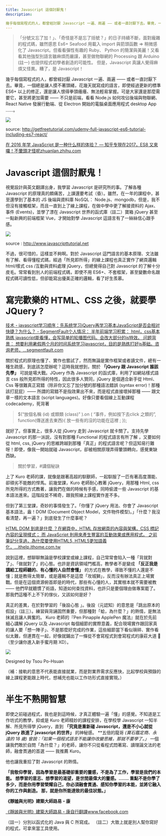 ```yaml
---
title: Javascript 這個討厭鬼！
description: 

幾乎每個寫程式的人，都曾經討厭 Javascript 一遍、兩遍 —— 或者一直討厭下去。畢竟，一個總是讓人摸不著頭緒，花幾天就寫成的語言，即使經過更新的標準 ES6+ 以上的修正，還是讓人恨得拳頭癢癢、無法輕易掌握。可是大家還是那麼需要它，甚至將更加需要 —— 不只是前端，看看 Node.js 如何攻佔後端與物聯網、React Native 發展行動端、從 Electron 開始的電腦桌面應用程式 desktop App ……。
---
```

> 「分號又忘了加！」、「奇怪是不是忘了括號？」的日子持續不斷，面對龐雜的程式碼，雖然感恩 Es6+ Seafood 用載入 import 與箭頭函數 => 稍微感化了 Javascript。但看看彈性有趣的 Ruby、 Python 的簡潔與美麗！又看看其他強型別語言雖麻煩而嚴謹，甚至做物聯網的 Processing 跟 Arduino (註一) 也提供程式初學者創造的可能性。 但是，Javascript 真讓人覺得麻煩又怪異。糟了，是 Javascript！

幾乎每個寫程式的人，都曾經討厭 Javascript 一遍、兩遍 —— 或者一直討厭下去。畢竟，一個總是讓人摸不著頭緒，花幾天就寫成的語言，即使經過更新的標準 ES6+ 以上的修正，還是讓人恨得拳頭癢癢、無法輕易掌握。可是大家還是那麼需要它，甚至將更加需要 —— 不只是前端，看看 Node.js 如何攻佔後端與物聯網、React Native 發展行動端、從 Electron 開始的電腦桌面應用程式 desktop App ……。

![](https://miro.medium.com/max/1400/1*6UmMz77Ks_72mrqKbaXgoQ.jpeg)

source: http://getfreetutorial.com/udemy-full-javascript-es6-tutorial-including-es7-react/

[在 2016 年学 JavaScript 是一种什么样的体验？ — 知乎专現在2017，ES8 又來囉！不暈頭才怪呢zhuanlan.zhihu.com](https://zhuanlan.zhihu.com/p/22782487)

# Javascript 這個討厭鬼！

視覺設計與英文翻譯出身，我學習 Javascript 是研究所的事。了解各種 Javascript 的原理真的頗痛苦，上課還要考試（昏）。雖然，在一年的課程中，甚至還學到了基本的 JS 後端與資料庫 NoSQL： Node.js、mongodb，但是，我不但沒有接觸框架，而且一直到上了線上課程，在做中學中更了解接資料的 Ajax、事件 (Events)，並學了漂在 Javascript 世界的函式庫（註二）寶箱 jQuery 甚至一點新興的前端框架 Vue，才開始對學 Javascript 這語言有了一絲絲信心跟手感。

![](https://miro.medium.com/max/1400/1*_RzQVKZoS5DDPsp027Hvcw.png)

source : http://www.javascripttutorial.net

不過，很可惜的，這樣並不夠啊。對於 Javascript 這門語言的基本原理、文法雖有了解、看得懂程式碼，經過「所見即所得」的線上課程也真正實作了網頁邏輯 html/樣式 css /互動與資料處理 jQuery，但總覺得自己對 Javascript 的了解十分皮毛。常常看到別人的前端程式碼，即使不用 ES6+、不套框架，甚至變數命名跟程式碼可讀性低，但卻能寫出優美正確的邏輯，看了好生羨慕。

# 寫完歡樂的 HTML、CSS 之後，就要學 JQuery ?

[技术 - javascript学习顺序：先系统学习jQuery再学习基本JavaScript是否会相对快捷？为什么？ - SegmentFault个人情况： 半年前端学习积累： html，css基本熟练 javascript能看懂，会写简单的轮播图代码。会改大部分的js特效。 问题背景： 想要利用暑假两个月的时间系统学习javascript，目的是熟练打好js基础。咨询老师，...segmentfault.com](https://segmentfault.com/q/1010000000579646)

關於程式的原理也懂了、實作也嘗試了，然而無論是實作框架或者讀文件，總有一種生疏感，到底該怎麼辦呢？這時我就想到，關於  **「jQuery 跟 Javascript 誰該先學」** 可說是場大戰。JQuery 作為 Javascript 的函式庫，利用了如網站樣式語言 css 般所見即所得的特性，因此很多人贊同，jQuery 是個適合新手從 Html、Css 等很難真正寫錯（除非你又忘了加分號的那種語法錯誤 (syntax error)！那種該打屁屁）—— 所謂的寫錯不是指效果出不來，而是程式直接壞掉那種 —— 跟文章ㄧ樣的文本語言 (script languages)。好像只要看個線上互動課程 codecademy，死背著

> $(“放個名稱 (id) 或類類 (class)” ).on ( “事件，例如按下去click 之類的”, function(傳送進去東西){ 放一些有的沒的功能在這裡 ; });

就好了。但事實上，很多人從 jQuery 走到 Javascript 就卡關了。支持先學 Javascript 的那一派説，沒有對那種 Functional 的程式語言有所了解 ，又要如何從 html, css, jQuery 的思維跨越到那種「真正」的程式語言呢？但這知易行難呀！即使，像我一開始就碰 Javascript，卻被相關原理弄得暈頭轉向，感覺東缺西缺。

> 關於學習，#講個秘訣

上了 Kuro 老師的課，就像是跟著高超的馴獸師，一起馴服了一匹有著高度潛能、卻頑劣不能敵的悍馬。前幾堂課，Kuro 老師耐心教著 jQuery，用那種 Html, css 所見所得的方式教著，讓我們在做的時候有手感，同時偷渡一些 Javascript 的基本語法進來。這階段並不稀奇，跟我照線上課程實作差不多。

但到了第三堂課，奇妙的事情發生了。「你懂了 jQuery 用法、你會了 Javascript 基本語法，盎！DOM (Document Object Model，文件物件模型)。」「什麼？我沒看清楚，再一遍？」到底發生了什麼事呢？

[HTML DOM 到底是什麼 ？在網頁中，HTML 存放網頁的內容與架構，CSS 標記內容的呈現樣式； 而 JavaScript 則用來產生豐富的互動效果或應用程式。 之前筆記分享過，為什麼要使用HTML5, HTML5更加語義化，...ithelp.ithome.com.tw](http://ithelp.ithome.com.tw/articles/10108783)

說到這裡，想聊聊無論是學校課堂或線上課程，自己常常會陷入一種「背就對了」、「做就對了」的心態。也許是資訊領域門檻高，教學者不是變成 **「反正我是講給工程師聽的、有心懂的人自然會懂」** 的方式在教學，導致不懂的人還是不懂；就是教得太簡單，或是邏輯不是這麼「攻城獅」，反而沒有辦法真正上場實戰。但是在這個資源俯首即是的時代，那些有心懂的人，其實根本就不需要被教 —— 他們早就聽慣了術語，知道如何查找資料，也許只是要個理由做專案罷了。那我們這種不上不下的傢伙，又該如何是好？

真正的差異，在於對學習的「後設心態 」。後設（元認知）的意思是「跳出原本的假設」（註三）。練習與背誦固然重要，但那種對「蛤，為什麼？」的熱情，是無法抹滅且讓人興奮的。 Kuro 老師的『Pen Pinapple ApplePen 魔法』就在於先前細心講解 jQuery 以及 Javascript 每個細節的實際意義，配合現場實作跟回家真的讓人要「想一陣子」、不是那麼好完成的作業，這些細節當下看似瑣碎、實作看似太難，但連貫在一起，好像就鋪出了一條從不會寫程式到會寫程式的康莊大道 🌟（至少讓你進入新手蜜月期 XD）。

![](https://miro.medium.com/max/1400/1*LGlfY-c_38_52SztitOelA.png)

Designed by Tsou Po-Hsuan

（補：接軌的意思不代表能直接就業，而是對業界需求反應快，比起學校與預錄的線上課程更能跟上時代，想補充也能以工作坊形式直接實現。）

# 半生不熟開智慧

即使之前碰過程式，我也是到這時候，才真正體驗一遍「懂」的感覺。不知道是工作坊式的教學，抑或是 Kuro 老師精妙的課程安排，在學校學 Javascript 一知半解、所見所得學 jQuery，直到 **「究竟是重新碰 Javascript，還是不小心就從 jQuery 跌進了 javascript 的世界」** 的神秘感。 **五倍的龍哥 *(寶石鑑定商、永遠的 18 歲) *曾說：「如果一個程式語言不能讓你改變思維，那就不要學了。」** 一個讓我們敢於自問「為什麼？」的老師，讓你不只從看程式悶著寫、讀理論文法的老師，融會貫通的首選 —— 我推薦 Kuro。

他也讓我重拾了對 Javascript 的熱情。

**「我敬仰學習，因為學習是最基礎卻重要的靈感，不是為了工作，學習是我們的本能。
想學習的意志、想學習的渴望，是世間最偉大的靈感。…….
重點不是你學了多少，而是你用學習榮耀自己，你必須融會貫通、感知你學習的本能，並將它融入你的工作與創造。
那，就是你所能達致的最佳狀態。」**

**《靜謐與光明》建築大師路易・康**

[《靜謐與光明》建築大師路易・康自行翻譯www.facebook.com](https://www.facebook.com/photo.php?fbid=10150385620148559&set=a.10150385617863559.372540.551278558&type=3&theater)

（註一）分別以函式化的 Java 與 C 所寫成。
（註二）大致上就是別人幫你寫好的程式，可拿來當工具使用。
